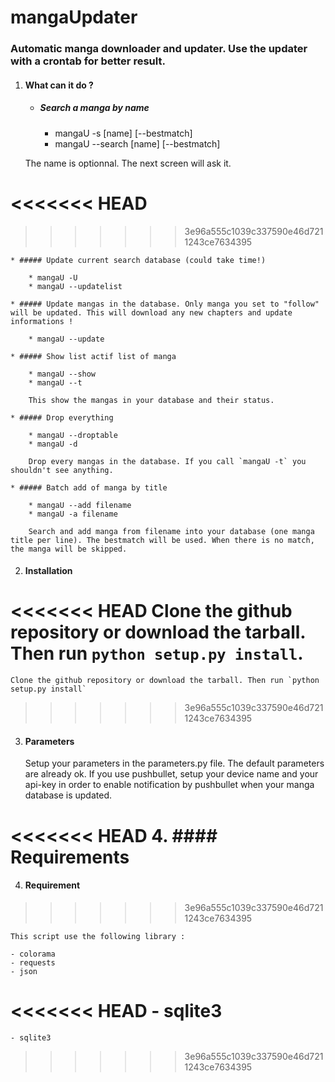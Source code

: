 mangaUpdater
============

### Automatic manga downloader and updater. Use the updater with a crontab for better result.

1. #### What can it do ?

	* ##### Search a manga by name
		
		* mangaU -s [name] [--bestmatch]
		* mangaU --search [name] [--bestmatch]

	The name is optionnal. The next screen will ask it.
	
	
<<<<<<< HEAD
=======
	
	
>>>>>>> 3e96a555c1039c337590e46d7211243ce7634395

	* ##### Update current search database (could take time!)
		
		* mangaU -U
		* mangaU --updatelist

	* ##### Update mangas in the database. Only manga you set to "follow" will be updated. This will download any new chapters and update informations !
		
		* mangaU --update

	* ##### Show list actif list of manga
		
		* mangaU --show
		* mangaU --t
		
		This show the mangas in your database and their status.

	* ##### Drop everything
		
		* mangaU --droptable
		* mangaU -d

		Drop every mangas in the database. If you call `mangaU -t` you shouldn't see anything.

	* ##### Batch add of manga by title

		* mangaU --add filename
		* mangaU -a filename

		Search and add manga from filename into your database (one manga title per line). The bestmatch will be used. When there is no match, the manga will be skipped.

2. #### Installation

<<<<<<< HEAD
	Clone the github repository or download the tarball. Then run `python setup.py install`.
=======
	Clone the github repository or download the tarball. Then run `python setup.py install`
>>>>>>> 3e96a555c1039c337590e46d7211243ce7634395

3. #### Parameters

	Setup your parameters in the parameters.py file. The default parameters are already ok.
If you use pushbullet, setup your device name and your api-key in order to enable notification by pushbullet when your manga database is updated.

<<<<<<< HEAD
4. #### Requirements
=======
4. #### Requirement
>>>>>>> 3e96a555c1039c337590e46d7211243ce7634395

	This script use the following library :

	- colorama
	- requests
	- json
<<<<<<< HEAD
	- sqlite3
=======
	- sqlite3
>>>>>>> 3e96a555c1039c337590e46d7211243ce7634395
